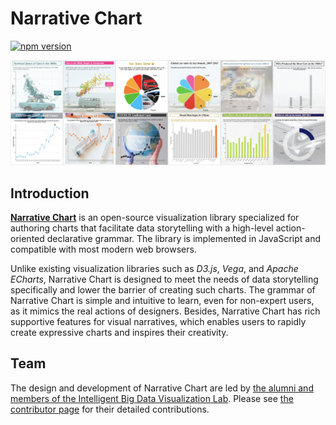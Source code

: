 # Narrative Chart

[![npm version](https://badge.fury.io/js/narchart.svg)](https://badge.fury.io/js/narchart)

[![](/teasor.png)](https://narchart.github.io)

## Introduction

[**Narrative Chart**](https://narchart.github.io) is an open-source visualization library specialized for authoring charts that facilitate data storytelling with a high-level action-oriented declarative grammar. The library is implemented in JavaScript and compatible with most modern web browsers.

Unlike existing visualization libraries such as *D3.js*, *Vega*, and *Apache ECharts*, Narrative Chart is designed to meet the needs of data storytelling specifically and lower the barrier of creating such charts. The grammar of Narrative Chart is simple and intuitive to learn, even for non-expert users, as it mimics the real actions of designers. Besides, Narrative Chart has rich supportive features for visual narratives, which enables users to rapidly create expressive charts and inspires their creativity.

## Team

 The design and development of Narrative Chart are led by [the alumni and members of the Intelligent Big Data Visualization Lab](https://narchart.github.io/src/pages/about.html). Please see [the contributor page](https://github.com/narchart/narrative-chart/graphs/contributors) for their detailed contributions. 